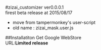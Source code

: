 #zizai_customizer
ver0.0.0.1  
firest beta release at 2015/08/17  
  
* move from tampermonkey's user-script  
* old name : zizai_mask.user.js  
  
##Installatiton
Get Google WebStore  
URL:**Limited release**  
  

